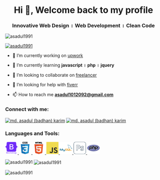 <h1 align="center">Hi 👋, Welcome back to my profile</h1>
<h3 align="center">Innovative Web Design । Web Development । Clean Code </h3>

<p align="left"> <img src="https://komarev.com/ghpvc/?username=asadul1991&label=Profile%20views&color=0e75b6&style=flat" alt="asadul1991" /> </p>

<p align="left"> <a href="https://github.com/ryo-ma/github-profile-trophy"><img src="https://github-profile-trophy.vercel.app/?username=asadul1991" alt="asadul1991" /></a> </p>

- 🔭 I’m currently working on [upwork](https://www.upwork.com/freelancers/~0114e081775f80fef6)

- 🌱 I’m currently learning **javascript । php । jquery**

- 👯 I’m looking to collaborate on [freelancer](https://www.freelancer.com.bd/u/Badhan1991)

- 🤝 I’m looking for help with [fiverr](https://www.fiverr.com/badhaniu/buying?source=avatar_menu_profile)

- 📫 How to reach me **asadul1012092@gmail.com**

<h3 align="left">Connect with me:</h3>
<p align="left">
<a href="https://linkedin.com/in/md. asadul (badhan) karim" target="blank"><img align="center" src="https://raw.githubusercontent.com/rahuldkjain/github-profile-readme-generator/master/src/images/icons/Social/linked-in-alt.svg" alt="md. asadul (badhan) karim" height="30" width="40" /></a>
<a href="https://linkedin.com/in/md. asadul (badhan) karim" target="blank"><img align="center" src="https://raw.githubusercontent.com/rahuldkjain/github-profile-readme-generator/master/src/images/icons/Social/linked-in-alt.svg" alt="md. asadul (badhan) karim" height="30" width="40" /></a>
</p>

<h3 align="left">Languages and Tools:</h3>
<p align="left"> <a href="https://getbootstrap.com" target="_blank" rel="noreferrer"> <img src="https://raw.githubusercontent.com/devicons/devicon/master/icons/bootstrap/bootstrap-plain-wordmark.svg" alt="bootstrap" width="40" height="40"/> </a> <a href="https://www.w3schools.com/css/" target="_blank" rel="noreferrer"> <img src="https://raw.githubusercontent.com/devicons/devicon/master/icons/css3/css3-original-wordmark.svg" alt="css3" width="40" height="40"/> </a> <a href="https://www.w3.org/html/" target="_blank" rel="noreferrer"> <img src="https://raw.githubusercontent.com/devicons/devicon/master/icons/html5/html5-original-wordmark.svg" alt="html5" width="40" height="40"/> </a> <a href="https://developer.mozilla.org/en-US/docs/Web/JavaScript" target="_blank" rel="noreferrer"> <img src="https://raw.githubusercontent.com/devicons/devicon/master/icons/javascript/javascript-original.svg" alt="javascript" width="40" height="40"/> </a> <a href="https://www.mysql.com/" target="_blank" rel="noreferrer"> <img src="https://raw.githubusercontent.com/devicons/devicon/master/icons/mysql/mysql-original-wordmark.svg" alt="mysql" width="40" height="40"/> </a> <a href="https://www.photoshop.com/en" target="_blank" rel="noreferrer"> <img src="https://raw.githubusercontent.com/devicons/devicon/master/icons/photoshop/photoshop-line.svg" alt="photoshop" width="40" height="40"/> </a> <a href="https://www.php.net" target="_blank" rel="noreferrer"> <img src="https://raw.githubusercontent.com/devicons/devicon/master/icons/php/php-original.svg" alt="php" width="40" height="40"/> </a> </p>

<p><img align="left" src="https://github-readme-stats.vercel.app/api/top-langs?username=asadul1991&show_icons=true&locale=en&layout=compact" alt="asadul1991" /></p>

<p>&nbsp;<img align="center" src="https://github-readme-stats.vercel.app/api?username=asadul1991&show_icons=true&locale=en" alt="asadul1991" /></p>

<p><img align="center" src="https://github-readme-streak-stats.herokuapp.com/?user=asadul1991&" alt="asadul1991" /></p>

